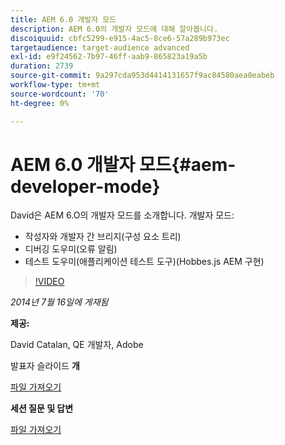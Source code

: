 ```yaml
---
title: AEM 6.0 개발자 모드
description: AEM 6.0의 개발자 모드에 대해 알아봅니다.
discoiquuid: cbfc5299-e915-4ac5-8ce6-57a289b973ec
targetaudience: target-audience advanced
exl-id: e9f24562-7b97-46ff-aab9-865823a19a5b
duration: 2739
source-git-commit: 9a297cda953d4414131657f9ac84580aea0eabeb
workflow-type: tm+mt
source-wordcount: '70'
ht-degree: 0%

---
```


# AEM 6.0 개발자 모드{#aem-developer-mode}

David은 AEM 6.O의 개발자 모드를 소개합니다. 개발자 모드:

* 작성자와 개발자 간 브리지(구성 요소 트리)
* 디버깅 도우미(오류 알림)
* 테스트 도우미(애플리케이션 테스트 도구)(Hobbes.js AEM 구현)

>[!VIDEO](https://video.tv.adobe.com/v/19501/?quality=9)

*2014년 7월 16일에 게재됨*

**제공:**

David Catalan, QE 개발자, Adobe

발표자 슬라이드 **개**

[파일 가져오기](assets/aem-6-developer-mode-07-16-14.pdf)

**세션 질문 및 답변**

[파일 가져오기](assets/q-a-developer-mode-7-16-14.pdf)
<!--
[Get back to the Overview](https://helpx.adobe.com/kr/experience-manager/kt/eseminars/gems/aem-index.html)
-->

